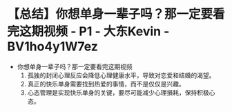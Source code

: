 # 【总结】你想单身一辈子吗？那一定要看完这期视频 - P1 - 大东Kevin - BV1ho4y1W7ez

-   你想单身一辈子吗？那一定要看完这期视频
    1.  孤独的封闭心理反应会降低心理健康水平，导致对恋爱和结婚的渴望。
    2.  真正的快乐单身需要找到热爱的事情，而不是仅仅是兴趣。
    3.  心态管理是实现快乐单身的关键，要尽可能减少心理損耗，保持积极心态。